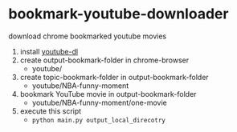 # bookmark-youtube-downloader
download chrome bookmarked youtube movies

1. install [youtube-dl]()
2. create output-bookmark-folder in chrome-browser
	- youtube/
3. create topic-bookmark-folder in output-bookmark-folder
	- youtube/NBA-funny-moment
4. bookmark YouTube movie in output-bookmark-folder
	- youtube/NBA-funny-moment/one-movie
5. execute this script
	- `python main.py output_local_direcotry`
